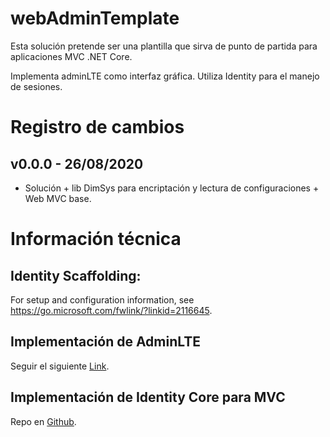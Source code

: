 # webAdminTemplate

Esta solución pretende ser una plantilla que sirva de punto de partida para aplicaciones MVC .NET Core.

Implementa adminLTE como interfaz gráfica. Utiliza Identity para el manejo de sesiones.

# Registro de cambios

## v0.0.0 - 26/08/2020

- Solución + lib DimSys para encriptación y lectura de configuraciones + Web MVC base.

# Información técnica

## Identity Scaffolding:

For setup and configuration information, see https://go.microsoft.com/fwlink/?linkid=2116645.

## Implementación de AdminLTE

Seguir el siguiente [Link](https://dotnettec.com/how-to-integrate-adminlte-with-asp-net-core-3-1/?amp).

## Implementación de Identity Core para MVC

Repo en [Github](https://github.com/dotnet/aspnetcore/tree/master/src/Identity/samples/IdentitySample.Mvc).
